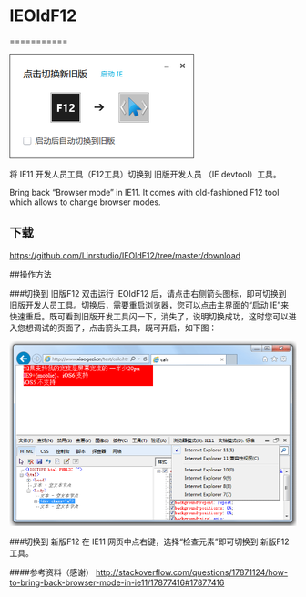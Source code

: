 # IEOldF12
===========

<img src="https://github.com/Linrstudio/IEOldF12/blob/master/ui.png?raw=true" />

将 IE11 开发人员工具（F12工具）切换到 旧版开发人员 （IE devtool）工具。

Bring back “Browser mode” in IE11.
It comes with old-fashioned F12 tool which allows to change browser modes. 

## 下载

https://github.com/Linrstudio/IEOldF12/tree/master/download

##操作方法

###切换到 旧版F12
双击运行 IEOldF12 后，请点击右侧箭头图标，即可切换到 旧版开发人员工具。切换后，需要重启浏览器，您可以点击主界面的“启动 IE”来快速重启。既可看到旧版开发工具闪一下，消失了，说明切换成功，这时您可以进入您想调试的页面了，点击箭头工具，既可开启，如下图：

<img src="https://github.com/Linrstudio/IEOldF12/blob/master/ie11.png?raw=true" />


###切换到 新版F12
在 IE11 网页中点右键，选择“检查元素”即可切换到 新版F12 工具。


####参考资料（感谢）
http://stackoverflow.com/questions/17871124/how-to-bring-back-browser-mode-in-ie11/17877416#17877416